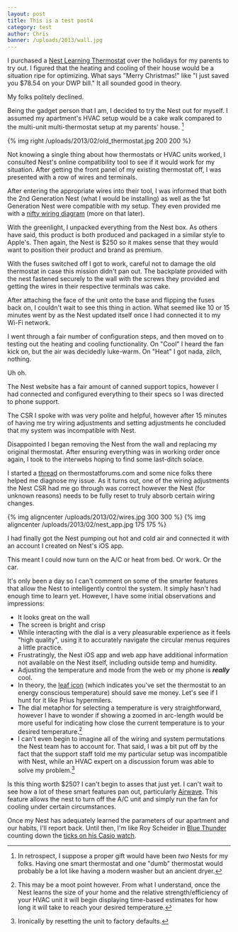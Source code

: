 ```yaml
---
layout: post
title: This is a test post4
category: test
author: Chris
banner: /uploads/2013/wall.jpg
---
```

I purchased a [Nest Learning Thermostat](http://nest.com/) over the holidays for my parents to try out. I figured that the heating and cooling of their house would be a situation ripe for optimizing. What says "Merry Christmas!" like "I just saved you $78.54 on your DWP bill." It all sounded good in theory.

<!--more-->

My folks politely declined.

Being the gadget person that I am, I decided to try the Nest out for myself. I assumed my apartment's HVAC setup would be a cake walk compared to the multi-unit multi-thermostat setup at my parents' house. [^1]

{% img right /uploads/2013/02/old_thermostat.jpg 200 200 %}

Not knowing a single thing about how thermostats or HVAC units worked, I consulted Nest's online compatibility tool to see if it would work for my situation. After getting the front panel of my existing thermostat off, I was presented with a row of wires and terminals.

After entering the appropriate wires into their tool, I was informed that both the 2nd Generation Nest (what I would be installing) as well as the 1st Generation Nest were compatible with my setup. They even provided me with a [nifty wiring diagram](/uploads/2013/02/wiring_diagram.jpg) (more on that later).

With the greenlight, I unpacked everything from the Nest box. As others have said, this product is both produced and packaged in a similar style to Apple's. Then again, the Nest is $250 so it makes sense that they would want to position their product and brand as premium. 

With the fuses switched off I got to work, careful not to damage the old thermostat in case this mission didn't pan out. The backplate provided with the nest fastened securely to the wall with the screws they provided and getting the wires in their respective terminals was cake.

After attaching the face of the unit onto the base and flipping the fuses back on, I couldn't wait to see this thing in action. What seemed like 10 or 15 minutes went by as the Nest updated itself once I had connected it to my Wi-Fi network.

I went through a fair number of configuration steps, and then moved on to testing out the heating and cooling functionality. On "Cool" I heard the fan kick on, but the air was decidedly luke-warm. On "Heat" I got nada, zilch, nothing.

Uh oh.

The Nest website has a fair amount of canned support topics, however I had connected and configured everything to their specs so I was directed to phone support.

The CSR I spoke with was very polite and helpful, however after 15 minutes of having me try wiring adjustments and setting adjustments he concluded that my system was incompatible with Nest.

Disappointed I began removing the Nest from the wall and replacing my original thermostat. After ensuring everything was in working order once again, I took to the interwebs hoping to find some last-ditch solace.

I started a [thread](http://www.thermostatforums.com/showthread.php?312-Nest-2nd-Gen-not-working-introduce-previously-unused-brown-wire) on thermostatforums.com and some nice folks there helped me diagnose my issue. As it turns out, one of the wiring adjustments the Nest CSR had me go through was correct however the Nest (for unknown reasons) needs to be fully reset to truly absorb certain wiring changes.

{% img aligncenter /uploads/2013/02/wires.jpg 300 300 %}
{% img aligncenter /uploads/2013/02/nest_app.jpg 175 175 %}



I had finally got the Nest pumping out hot and cold air and connected it with an account I created on Nest's iOS app.

This meant I could now turn on the A/C or heat from bed. Or work. Or the car.

It's only been a day so I can't comment on some of the smarter features that allow the Nest to intelligently control the system. It simply hasn't had enough time to learn yet. However, I have some initial observations and impressions:

* It looks great on the wall
* The screen is bright and crisp
* While interacting with the dial is a very pleasurable experience as it feels "high quality", using it to accurately navigate the circular menus requires a little practice.
* Frustratingly, the Nest iOS app and web app have additional information not available on the Nest itself, including outside temp and humidity.
* Adjusting the temperature and mode from the web or my phone is ***really*** cool.
* In theory, the [leaf icon](http://support-assets.nest.com/images/000001200/nest-time-to-temp.png) (which indicates you've set the thermostat to an energy conscious temperature) should save me money. Let's see if I hunt for it like Prius hypermilers.
* The dial metaphor for selecting a temperature is very straightforward, however I have to wonder if showing a zoomed in arc-length would be more useful for indicating how close the current temperature is to your desired temperature.[^2]
* I can't even begin to imagine all of the wiring and system permutations the Nest team has to account for. That said, I was a bit put off by the fact that the support staff told me my particular setup was incompatible with Nest, while an HVAC expert on a discussion forum was able to solve my problem.[^3]

Is this thing worth $250? I can't begin to asses that just yet. I can't wait to see how a lot of these smart features pan out, particularly [Airwave](http://support.nest.com/article/What-is-Airwave). This feature allows the nest to turn off the A/C unit and simply run the fan for cooling under certain circumstances.

Once my Nest has adequately learned the parameters of our apartment and our habits, I'll report back. Until then, I'm like Roy Scheider in [Blue Thunder](http://en.wikipedia.org/wiki/Blue_Thunder) counting down the [ticks on his Casio watch](http://watchesinmovies.info/img/f/BlueThunder_Casio2.jpg). 


 [^1]: In retrospect, I suppose a proper gift would have been *two* Nests for my folks. Having one smart thermostat and one "dumb" thermostat would probably be a lot like having a modern washer but an ancient dryer.
 [^2]: This may be a moot point however. From what I understand, once the Nest learns the size of your home and the relative strength/efficiency of your HVAC unit it will begin displaying time-based estimates for how long it will take to reach your desired temperature.
 [^3]: Ironically by resetting the unit to factory defaults.